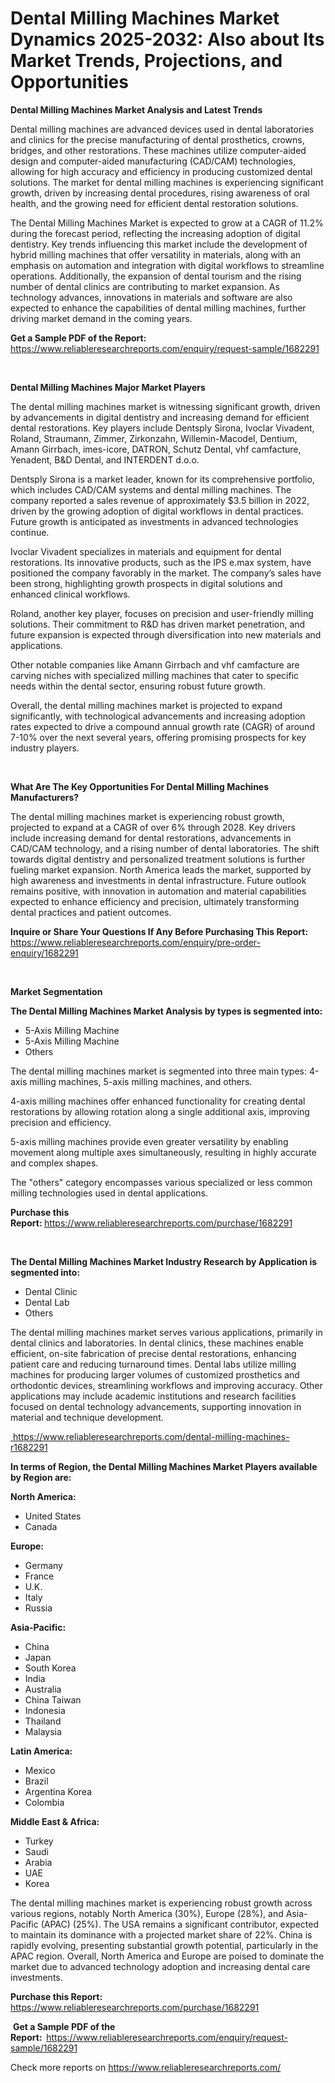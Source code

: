 <p><h1>Dental Milling Machines Market Dynamics 2025-2032: Also about Its Market Trends, Projections, and Opportunities</h1></p><p><strong>Dental Milling Machines Market Analysis and Latest Trends</strong></p>
<p><p>Dental milling machines are advanced devices used in dental laboratories and clinics for the precise manufacturing of dental prosthetics, crowns, bridges, and other restorations. These machines utilize computer-aided design and computer-aided manufacturing (CAD/CAM) technologies, allowing for high accuracy and efficiency in producing customized dental solutions. The market for dental milling machines is experiencing significant growth, driven by increasing dental procedures, rising awareness of oral health, and the growing need for efficient dental restoration solutions.</p><p>The Dental Milling Machines Market is expected to grow at a CAGR of 11.2% during the forecast period, reflecting the increasing adoption of digital dentistry. Key trends influencing this market include the development of hybrid milling machines that offer versatility in materials, along with an emphasis on automation and integration with digital workflows to streamline operations. Additionally, the expansion of dental tourism and the rising number of dental clinics are contributing to market expansion. As technology advances, innovations in materials and software are also expected to enhance the capabilities of dental milling machines, further driving market demand in the coming years.</p></p>
<p><strong>Get a Sample PDF of the Report:&nbsp;</strong> <a href="https://www.reliableresearchreports.com/enquiry/request-sample/1682291?utm_campaign=2487&utm_medium=2&utm_source=Github&utm_content=ia&utm_term=04032025&utm_id=dental-milling-machines">https://www.reliableresearchreports.com/enquiry/request-sample/1682291</a></p>
<p>&nbsp;</p>
<p><strong>Dental Milling Machines Major Market Players</strong></p>
<p><p>The dental milling machines market is witnessing significant growth, driven by advancements in digital dentistry and increasing demand for efficient dental restorations. Key players include Dentsply Sirona, Ivoclar Vivadent, Roland, Straumann, Zimmer, Zirkonzahn, Willemin-Macodel, Dentium, Amann Girrbach, imes-icore, DATRON, Schutz Dental, vhf camfacture, Yenadent, B&D Dental, and INTERDENT d.o.o.</p><p>Dentsply Sirona is a market leader, known for its comprehensive portfolio, which includes CAD/CAM systems and dental milling machines. The company reported a sales revenue of approximately $3.5 billion in 2022, driven by the growing adoption of digital workflows in dental practices. Future growth is anticipated as investments in advanced technologies continue.</p><p>Ivoclar Vivadent specializes in materials and equipment for dental restorations. Its innovative products, such as the IPS e.max system, have positioned the company favorably in the market. The company’s sales have been strong, highlighting growth prospects in digital solutions and enhanced clinical workflows.</p><p>Roland, another key player, focuses on precision and user-friendly milling solutions. Their commitment to R&D has driven market penetration, and future expansion is expected through diversification into new materials and applications.</p><p>Other notable companies like Amann Girrbach and vhf camfacture are carving niches with specialized milling machines that cater to specific needs within the dental sector, ensuring robust future growth.</p><p>Overall, the dental milling machines market is projected to expand significantly, with technological advancements and increasing adoption rates expected to drive a compound annual growth rate (CAGR) of around 7-10% over the next several years, offering promising prospects for key industry players.</p></p>
<p>&nbsp;</p>
<p><strong>What Are The Key Opportunities For Dental Milling Machines Manufacturers?</strong></p>
<p><p>The dental milling machines market is experiencing robust growth, projected to expand at a CAGR of over 6% through 2028. Key drivers include increasing demand for dental restorations, advancements in CAD/CAM technology, and a rising number of dental laboratories. The shift towards digital dentistry and personalized treatment solutions is further fueling market expansion. North America leads the market, supported by high awareness and investments in dental infrastructure. Future outlook remains positive, with innovation in automation and material capabilities expected to enhance efficiency and precision, ultimately transforming dental practices and patient outcomes.</p></p>
<p><strong>Inquire or Share Your Questions If Any Before Purchasing This Report:</strong> <a href="https://www.reliableresearchreports.com/enquiry/pre-order-enquiry/1682291?utm_campaign=2487&utm_medium=2&utm_source=Github&utm_content=ia&utm_term=04032025&utm_id=dental-milling-machines">https://www.reliableresearchreports.com/enquiry/pre-order-enquiry/1682291</a></p>
<p>&nbsp;</p>
<p><strong>Market Segmentation</strong></p>
<p><strong>The Dental Milling Machines Market Analysis by types is segmented into:</strong></p>
<p><ul><li>5-Axis Milling Machine</li><li>5-Axis Milling Machine</li><li>Others</li></ul></p>
<p><p>The dental milling machines market is segmented into three main types: 4-axis milling machines, 5-axis milling machines, and others. </p><p>4-axis milling machines offer enhanced functionality for creating dental restorations by allowing rotation along a single additional axis, improving precision and efficiency. </p><p>5-axis milling machines provide even greater versatility by enabling movement along multiple axes simultaneously, resulting in highly accurate and complex shapes. </p><p>The "others" category encompasses various specialized or less common milling technologies used in dental applications.</p></p>
<p><strong>Purchase this Report:&nbsp;</strong><a href="https://www.reliableresearchreports.com/purchase/1682291?utm_campaign=2487&utm_medium=2&utm_source=Github&utm_content=ia&utm_term=04032025&utm_id=dental-milling-machines">https://www.reliableresearchreports.com/purchase/1682291</a></p>
<p>&nbsp;</p>
<p><strong>The Dental Milling Machines Market Industry Research by Application is segmented into:</strong></p>
<p><ul><li>Dental Clinic</li><li>Dental Lab</li><li>Others</li></ul></p>
<p><p>The dental milling machines market serves various applications, primarily in dental clinics and laboratories. In dental clinics, these machines enable efficient, on-site fabrication of precise dental restorations, enhancing patient care and reducing turnaround times. Dental labs utilize milling machines for producing larger volumes of customized prosthetics and orthodontic devices, streamlining workflows and improving accuracy. Other applications may include academic institutions and research facilities focused on dental technology advancements, supporting innovation in material and technique development.</p></p>
<p><a href="https://www.reliableresearchreports.com/dental-milling-machines-r1682291?utm_campaign=2487&utm_medium=2&utm_source=Github&utm_content=ia&utm_term=04032025&utm_id=dental-milling-machines">&nbsp;https://www.reliableresearchreports.com/dental-milling-machines-r1682291</a></p>
<p><strong>In terms of Region, the Dental Milling Machines Market Players available by Region are:</strong></p>
<p>
    <p> <strong> North America: </strong>
        <ul>
            <li>United States</li>
            <li>Canada</li>
        </ul>
        </p> 
    <p> <strong> Europe: </strong>
        <ul>
            <li>Germany</li>
            <li>France</li>
            <li>U.K.</li>
            <li>Italy</li>
            <li>Russia</li>
        </ul>
        </p> 
    <p> <strong> Asia-Pacific: </strong>
        <ul>
            <li>China</li>
            <li>Japan</li>
            <li>South Korea</li>
            <li>India</li>
            <li>Australia</li>
            <li>China Taiwan</li>
            <li>Indonesia</li>
            <li>Thailand</li>
            <li>Malaysia</li>
        </ul>
        </p> 
    <p> <strong> Latin America: </strong>
        <ul>
            <li>Mexico</li>
            <li>Brazil</li>
            <li>Argentina Korea</li>
            <li>Colombia</li>
        </ul>
        </p> 
    <p> <strong> Middle East & Africa: </strong>
        <ul>
            <li>Turkey</li>
            <li>Saudi</li>
            <li>Arabia</li>
            <li>UAE</li>
            <li>Korea</li>
        </ul>
    </p>
    </p>
<p><p>The dental milling machines market is experiencing robust growth across various regions, notably North America (30%), Europe (28%), and Asia-Pacific (APAC) (25%). The USA remains a significant contributor, expected to maintain its dominance with a projected market share of 22%. China is rapidly evolving, presenting substantial growth potential, particularly in the APAC region. Overall, North America and Europe are poised to dominate the market due to advanced technology adoption and increasing dental care investments.</p></p>
<p><strong>Purchase this Report: </strong><a href="https://www.reliableresearchreports.com/purchase/1682291?utm_campaign=2487&utm_medium=2&utm_source=Github&utm_content=ia&utm_term=04032025&utm_id=dental-milling-machines">https://www.reliableresearchreports.com/purchase/1682291</a></p>
<p>&nbsp;<strong>Get a Sample PDF of the Report:&nbsp;&nbsp;</strong><a href="https://www.reliableresearchreports.com/enquiry/request-sample/1682291?utm_campaign=2487&utm_medium=2&utm_source=Github&utm_content=ia&utm_term=04032025&utm_id=dental-milling-machines">https://www.reliableresearchreports.com/enquiry/request-sample/1682291</a></p>
<p><strong></strong></p>
<p>Check more reports on <a href="https://www.reliableresearchreports.com/?utm_campaign=2487&utm_medium=2&utm_source=Github&utm_content=ia&utm_term=04032025&utm_id=dental-milling-machines">https://www.reliableresearchreports.com/</a></p>